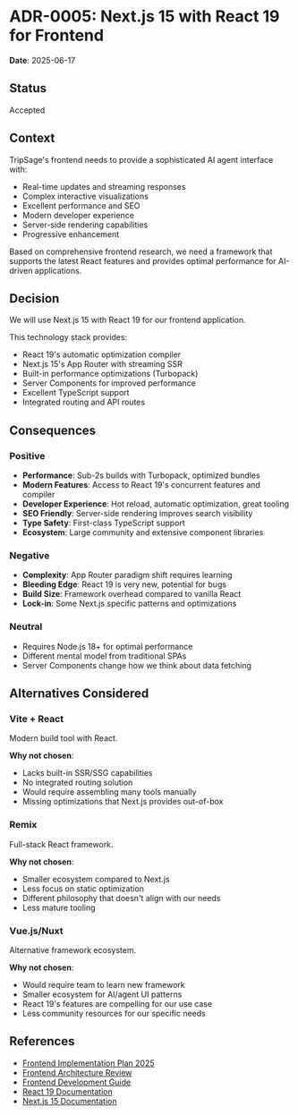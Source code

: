 # ADR-0005: Next.js 15 with React 19 for Frontend

**Date**: 2025-06-17

## Status

Accepted

## Context

TripSage's frontend needs to provide a sophisticated AI agent interface with:

- Real-time updates and streaming responses
- Complex interactive visualizations
- Excellent performance and SEO
- Modern developer experience
- Server-side rendering capabilities
- Progressive enhancement

Based on comprehensive frontend research, we need a framework that supports the latest React features and provides optimal performance for AI-driven applications.

## Decision

We will use Next.js 15 with React 19 for our frontend application.

This technology stack provides:
- React 19's automatic optimization compiler
- Next.js 15's App Router with streaming SSR
- Built-in performance optimizations (Turbopack)
- Server Components for improved performance
- Excellent TypeScript support
- Integrated routing and API routes

## Consequences

### Positive

- **Performance**: Sub-2s builds with Turbopack, optimized bundles
- **Modern Features**: Access to React 19's concurrent features and compiler
- **Developer Experience**: Hot reload, automatic optimization, great tooling
- **SEO Friendly**: Server-side rendering improves search visibility
- **Type Safety**: First-class TypeScript support
- **Ecosystem**: Large community and extensive component libraries

### Negative

- **Complexity**: App Router paradigm shift requires learning
- **Bleeding Edge**: React 19 is very new, potential for bugs
- **Build Size**: Framework overhead compared to vanilla React
- **Lock-in**: Some Next.js specific patterns and optimizations

### Neutral

- Requires Node.js 18+ for optimal performance
- Different mental model from traditional SPAs
- Server Components change how we think about data fetching

## Alternatives Considered

### Vite + React

Modern build tool with React.

**Why not chosen**: 
- Lacks built-in SSR/SSG capabilities
- No integrated routing solution
- Would require assembling many tools manually
- Missing optimizations that Next.js provides out-of-box

### Remix

Full-stack React framework.

**Why not chosen**: 
- Smaller ecosystem compared to Next.js
- Less focus on static optimization
- Different philosophy that doesn't align with our needs
- Less mature tooling

### Vue.js/Nuxt

Alternative framework ecosystem.

**Why not chosen**: 
- Would require team to learn new framework
- Smaller ecosystem for AI/agent UI patterns
- React 19's features are compelling for our use case
- Less community resources for our specific needs

## References

- [Frontend Implementation Plan 2025](../10_RESEARCH/frontend/comprehensive-implementation-plan-2025.md)
- [Frontend Architecture Review](../10_RESEARCH/frontend/frontend-architecture-review-2025.md)
- [Frontend Development Guide](../04_DEVELOPMENT_GUIDE/FRONTEND_DEVELOPMENT.md)
- [React 19 Documentation](https://react.dev/)
- [Next.js 15 Documentation](https://nextjs.org/)